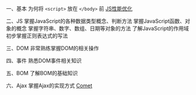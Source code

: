 
一、基本
为何将 `<script>` 放在 `</body>` 前
[JS性能优化](https://www.ibm.com/developerworks/cn/web/1308_caiys_jsload/index.html)

二、JS
掌握JavaScript的各种数据类型概念、判断方法
掌握JavaScript函数、对象的概念
掌握字符串、数字、数组、日期等对象的方法
了解JavaScript的作用域
初步掌握正则表达式的写法

三、DOM
非常熟练掌握DOM的相关操作

四、事件
熟悉DOM事件相关知识

五、BOM
了解BOM的基础知识

六、Ajax
掌握Ajax的实现方式
[Comet](https://www.ibm.com/developerworks/cn/web/wa-lo-comet/)